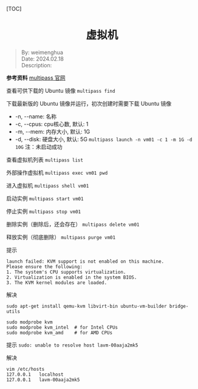 [TOC]

<h1 align="center">虚拟机</h1>

> By: weimenghua  
> Date: 2024.02.18  
> Description:   

**参考资料**
[multipass 官网](https://multipass.run/)



查看可供下载的 Ubuntu 镜像
`multipass find`

下载最新版的 Ubuntu 镜像并运行，初次创建时需要下载 Ubuntu 镜像
- -n, --name: 名称
- -c, --cpus: cpu核心数, 默认: 1
- -m, --mem: 内存大小, 默认: 1G
- -d, --disk: 硬盘大小, 默认: 5G
`multipass launch -n vm01 -c 1 -m 1G -d 10G` 注：未启动成功

查看虚拟机列表
`multipass list`

外部操作虚拟机
`multipass exec vm01 pwd`

进入虚拟机
`multipass shell vm01`

启动实例 
`multipass start vm01`

停止实例
`multipass stop vm01`

删除实例（删除后，还会存在）
`multipass delete vm01`

释放实例（彻底删除）
`multipass purge vm01`

提示
```
launch failed: KVM support is not enabled on this machine.
Please ensure the following:
1. The system's CPU supports virtualization.
2. Virtualization is enabled in the system BIOS.
3. The KVM kernel modules are loaded.
```

解决
```
sudo apt-get install qemu-kvm libvirt-bin ubuntu-vm-builder bridge-utils

sudo modprobe kvm
sudo modprobe kvm_intel  # for Intel CPUs
sudo modprobe kvm_amd    # for AMD CPUs
```

提示
`sudo: unable to resolve host lavm-00aaja2mk5`

解决
```
vim /etc/hosts
127.0.0.1   localhost
127.0.0.1   lavm-00aaja2mk5
```